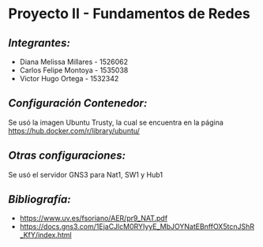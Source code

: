 # Proyecto II - Fundamentos de Redes

## *Integrantes:*

* Diana Melissa Millares - 1526062
* Carlos Felipe Montoya - 1535038
* Victor Hugo Ortega - 1532342

## *Configuración Contenedor:*

Se usó la imagen Ubuntu Trusty, la cual se encuentra en la página https://hub.docker.com/r/library/ubuntu/ 

## *Otras configuraciones:*

Se usó el servidor GNS3 para Nat1, SW1 y Hub1

## *Bibliografía:*

- https://www.uv.es/fsoriano/AER/pr9_NAT.pdf
- https://docs.gns3.com/1EjaCJlcM0RYIyyE_MbJOYNatEBnffOX5tcnJShR_KfY/index.html
